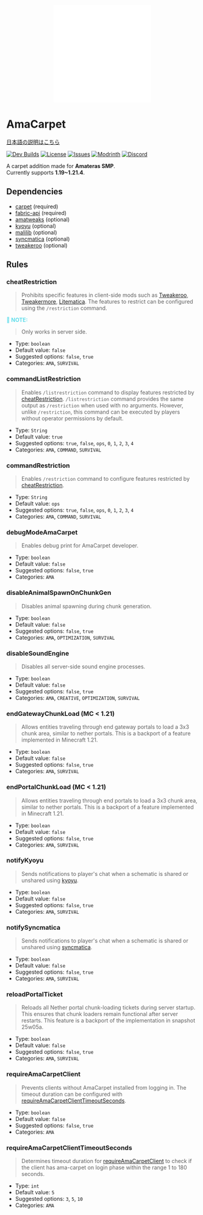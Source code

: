 <img src="https://raw.githubusercontent.com/amateras-server/ama-carpet/main/src/main/resources/assets/ama-carpet/icon_alpha_white.png" width="256" style="display: block; margin: auto;">

# AmaCarpet

[日本語の説明はこちら](https://github.com/amateras-server/ama-carpet/blob/main/README_ja.md)

[![Dev Builds](https://github.com/amateras-server/ama-carpet/actions/workflows/gradle.yml/badge.svg)](https://github.com/amateras-server/ama-carpet/actions/workflows/gradle.yml)
[![License](https://img.shields.io/github/license/amateras-server/ama-carpet.svg)](https://opensource.org/licenses/lgpl-3.0.html)
[![Issues](https://img.shields.io/github/issues/amateras-server/ama-carpet.svg)](https://github.com/amateras-server/ama-carpet/issues)
[![Modrinth](https://img.shields.io/modrinth/dt/amacarpet?label=Modrinth%20Downloads)](https://modrinth.com/mod/amacarpet)
[![Discord](https://img.shields.io/discord/1157213775791935539)](https://discord.gg/px7wHEMUpd )

A carpet addition made for **Amateras SMP**.<br>
Currently supports **1.19~1.21.4**.

## Dependencies
- [carpet](https://modrinth.com/mod/carpet) (required)
- [fabric-api](https://modrinth.com/mod/fabric-api) (required)
- [amatweaks](https://modrinth.com/mod/amatweaks) (optional)
- [kyoyu](https://modrinth.com/mod/kyoyu) (optional)
- [malilib](https://modrinth.com/mod/malilib) (optional)
- [syncmatica](https://modrinth.com/mod/syncmatica) (optional)
- [tweakeroo](https://modrinth.com/mod/tweakeroo) (optional)

## Rules


### cheatRestriction

> Prohibits specific features in client-side mods such as [Tweakeroo](https://modrinth.com/mod/tweakeroo), [Tweakermore](https://modrinth.com/mod/tweakermore), [Litematica](https://modrinth.com/mod/litematica). The features to restrict can be configured using the `/restriction` command.

<strong><font color=60ddeb>**📝 NOTE:**</font></strong>
> Only works in server side.

- Type: `boolean`
- Default value: `false`
- Suggested options: `false`, `true`
- Categories: `AMA`, `SURVIVAL`<br>

### commandListRestriction

> Enables `/listrestriction` command to display features restricted by [cheatRestriction](#cheatrestriction).
> `/listrestriction` command provides the same output as `/restriction` when used with no arguments.
> However, unlike `/restriction`, this command can be executed by players without operator permissions by default.

- Type: `String`
- Default value: `true`
- Suggested options: `true`, `false`, `ops`, `0`, `1`, `2`, `3`, `4`
- Categories: `AMA`, `COMMAND`, `SURVIVAL`<br>

### commandRestriction

> Enables `/restriction` command to configure features restricted by [cheatRestriction](#cheatrestriction).

- Type: `String`
- Default value: `ops`
- Suggested options: `true`, `false`, `ops`, `0`, `1`, `2`, `3`, `4`
- Categories: `AMA`, `COMMAND`, `SURVIVAL`<br>

### debugModeAmaCarpet

> Enables debug print for AmaCarpet developer.

- Type: `boolean`
- Default value: `false`
- Suggested options: `false`, `true`
- Categories: `AMA`<br>

### disableAnimalSpawnOnChunkGen

> Disables animal spawning during chunk generation.

- Type: `boolean`
- Default value: `false`
- Suggested options: `false`, `true`
- Categories: `AMA`, `OPTIMIZATION`, `SURVIVAL`<br>

### disableSoundEngine

> Disables all server-side sound engine processes.

- Type: `boolean`
- Default value: `false`
- Suggested options: `false`, `true`
- Categories: `AMA`, `CREATIVE`, `OPTIMIZATION`, `SURVIVAL`<br>

### endGatewayChunkLoad (MC < 1.21)

> Allows entities traveling through end gateway portals to load a 3x3 chunk area, similar to nether portals.
> This is a backport of a feature implemented in Minecraft 1.21.

- Type: `boolean`
- Default value: `false`
- Suggested options: `false`, `true`
- Categories: `AMA`, `SURVIVAL`<br>

### endPortalChunkLoad (MC < 1.21)

> Allows entities traveling through end portals to load a 3x3 chunk area, similar to nether portals.
> This is a backport of a feature implemented in Minecraft 1.21.

- Type: `boolean`
- Default value: `false`
- Suggested options: `false`, `true`
- Categories: `AMA`, `SURVIVAL`<br>

### notifyKyoyu
> Sends notifications to player's chat when a schematic is shared or unshared using [kyoyu](https://modrinth.com/plugin/kyoyu).

- Type: `boolean`
- Default value: `false`
- Suggested options: `false`, `true`
- Categories: `AMA`, `SURVIVAL`<br>

### notifySyncmatica
> Sends notifications to player's chat when a schematic is shared or unshared using [syncmatica](https://modrinth.com/mod/syncmatica).

- Type: `boolean`
- Default value: `false`
- Suggested options: `false`, `true`
- Categories: `AMA`, `SURVIVAL`<br>

### reloadPortalTicket

> Reloads all Nether portal chunk-loading tickets during server startup.
> This ensures that chunk loaders remain functional after server restarts.
> This feature is a backport of the implementation in snapshot 25w05a.

- Type: `boolean`
- Default value: `false`
- Suggested options: `false`, `true`
- Categories: `AMA`, `SURVIVAL`<br>

### requireAmaCarpetClient

> Prevents clients without AmaCarpet installed from logging in.
> The timeout duration can be configured with [requireAmaCarpetClientTimeoutSeconds](#requireamacarpetclienttimeoutseconds).

- Type: `boolean`
- Default value: `false`
- Suggested options: `false`, `true`
- Categories: `AMA`<br>

### requireAmaCarpetClientTimeoutSeconds

> Determines timeout duration for [requireAmaCarpetClient](#requireamacarpetclient) to check if the client has ama-carpet on login phase within the range 1 to 180 seconds.

- Type: `int`
- Default value: `5`
- Suggested options: `3`, `5`, `10`
- Categories: `AMA`<br>
